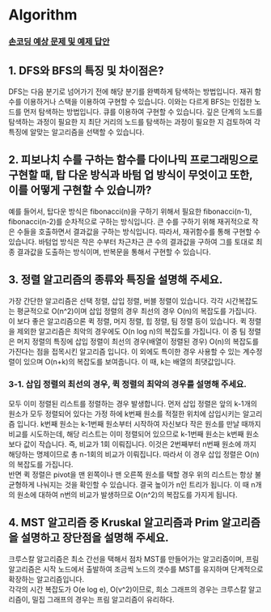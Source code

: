 # Algorithm

### [손코딩 예상 문제 및 예제 답안](/손코딩/)

## 1. DFS와 BFS의 특징 및 차이점은?

DFS는 다음 분기로 넘어가기 전에 해당 분기를 완벽하게 탐색하는 방법입니다. 재귀 함수를 이용하거나 스택을 이용하여 구현할 수 있습니다. 이와는 다르게 BFS는 인접한 노드를 먼저 탐색하는 방법입니다. 큐를 이용하여 구현할 수 있습니다. 깊은 단계의 노드를 탐색하는 과정이 필요한 지 최단 거리의 노드를 탐색하는 과정이 필요한 지 검토하여 각 특징에 알맞는 알고리즘을 선택할 수 있습니다.

## 2. 피보나치 수를 구하는 함수를 다이나믹 프로그래밍으로 구현할 때, 탑 다운 방식과 바텀 업 방식이 무엇이고 또한, 이를 어떻게 구현할 수 있습니까?

예를 들어서, 탑다운 방식은 fibonacci(n)을 구하기 위해서 필요한 fibonacci(n-1), fibonacci(n-2)를 순차적으로 구하는 방식입니다. 큰 수를 구하기 위해 재귀적으로 작은 수들을 호출하면서 결과값을 구하는 방식입니다. 따라서, 재귀함수를 통해 구현할 수 있습니다. 바텀업 방식은 작은 수부터 차근차근 큰 수의 결과값을 구하여 그를 토대로 최종 결과값을 도출하는 방식이며, 반복문을 통해서 구현할 수 있습니다.

## 3. 정렬 알고리즘의 종류와 특징을 설명해 주세요.

가장 간단한 알고리즘은 선택 정렬, 삽입 정렬, 버블 정렬이 있습니다. 각각 시간복잡도는 평균적으로 O(n^2)이며 삽입 정렬의 경우 최선의 경우 O(n)의 복잡도를 가집니다. 이 보다 좋은 알고리즘으론 퀵 정렬, 머지 정렬, 힙 정렬, 팀 정렬 등이 있습니다. 퀵 정렬을 제외한 알고리즘은 최악의 경우에도 O(n log n)의 복잡도를 가집니다. 이 중 팀 정렬은 머지 정렬의 특징에 삽입 정렬이 최선의 경우(배열이 정렬된 경우) O(n)의 복잡도를 가진다는 점을 접목시킨 알고리즘 입니다. 이 외에도 특이한 경우 사용할 수 있는 계수정렬이 있으며 O(n+k)의 복잡도를 보여줍니다. 이 때, k는 배열의 최댓값입니다.

### 3-1. 삽입 정렬의 최선의 경우, 퀵 정렬의 최악의 경우를 설명해 주세요.

모두 이미 정렬된 리스트를 정렬하는 경우 발생합니다. 먼저 삽입 정렬은 앞의 k-1개의 원소가 모두 정렬되어 있다는 가정 하에 k번째 원소를 적절한 위치에 삽입시키는 알고리즘 입니다. k번째 원소는 k-1번째 원소부터 시작하여 자신보다 작은 원소를 만날 때까지 비교를 시도하는데, 해당 리스트는 이미 정렬되어 있으므로 k-1번째 원소는 k번째 원소보다 값이 작습니다. 즉, 비교가 1회 이뤄집니다. 이것은 2번째부터 n번째 원소에 까지 해당하는 명제이므로 총 n-1회의 비교가 이뤄집니다. 따라서 이 경우 삽입 정렬은 O(n)의 복잡도를 가집니다.<br>
반면 퀵 정렬은 pivot을 맨 왼쪽이나 맨 오른쪽 원소를 택할 경우 위의 리스트는 항상 불균형하게 나눠지는 것을 확인할 수 있습니다. 결국 높이가 n인 트리가 됩니다. 이 때 n개의 원소에 대하여 n번의 비교가 발생하므로 O(n^2)의 복잡도를 가지게 됩니다.

## 4. MST 알고리즘 중 Kruskal 알고리즘과 Prim 알고리즘을 설명하고 장단점을 설명해 주세요.

크루스칼 알고리즘은 최소 간선을 택해서 점차 MST를 만들어가는 알고리즘이며, 프림 알고리즘은 시작 노드에서 출발하여 조금씩 노드의 갯수를 MST를 유지하며 단계적으로 확장하는 알고리즘입니다.<br>
각각의 시간 복잡도가 O(e log e), O(v^2)이므로, 희소 그래프의 경우는 크루스칼 알고리즘이, 밀집 그래프의 경우는 프림 알고리즘이 유리하다.